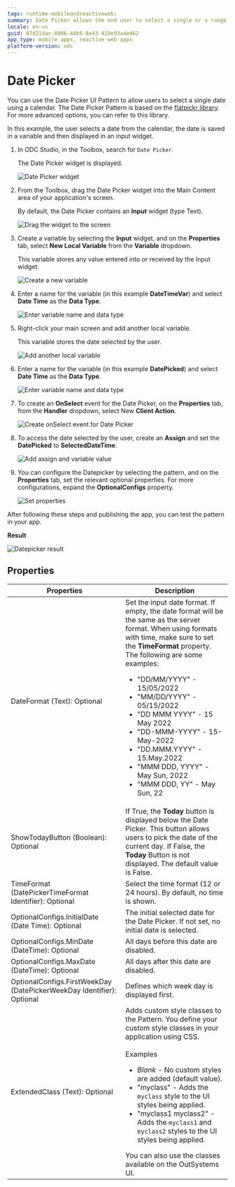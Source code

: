 ```yaml
---
tags: runtime-mobileandreactiveweb;  
summary: Date Picker allows the end user to select a single or a range of dates using a calendar.
locale: en-us
guid: 87d21dac-8006-44b5-8e43-919e93a4e462
app_type: mobile apps, reactive web apps
platform-version: odc
---
```


# Date Picker

You can use the Date Picker UI Pattern to allow users to select a single date using a calendar. The Date Picker Pattern is based on the [flatpickr library](https://flatpickr.js.org/). For more advanced options, you can refer to this library.

In this example, the user selects a date from the calendar, the date is saved in a variable and then displayed in an input widget.

1. In ODC Studio, in the Toolbox, search for `Date Picker`.

    The Date Picker widget is displayed.

    ![Date Picker widget](<images/datepicker-widget-ss.png>)

1. From the Toolbox, drag the Date Picker widget into the Main Content area of your application's screen.

    By default, the Date Picker contains an **Input** widget (type Text).

    ![Drag the widget to the screen](<images/datepicker-drag-ss.png>)

1. Create a variable by selecting the **Input** widget, and on the **Properties** tab, select **New Local Variable** from the **Variable** dropdown.

    This variable stores any value entered into or received by the Input widget.

    ![Create a new variable](<images/datepicker-var-ss.png>)

1. Enter a name for the variable (in this example **DateTimeVar**) and select **Date Time** as the **Data Type**.

    ![Enter variable name and data type](<images/datepicker-varname-ss.png>)

1. Right-click your main screen and add another local variable.

    This variable stores the date selected by the user.

    ![Add another local variable](<images/datepicker-localvar-ss.png>)

1. Enter a name for the variable (in this example **DatePicked**) and select **Date Time** as the **Data Type**.

    ![Enter variable name and data type](<images/datepicker-locvarname-ss.png>)

1. To create an **OnSelect** event for the Date Picker, on the **Properties** tab, from the **Handler** dropdown, select New **Client Action**.

    ![Create onSelect event for Date Picker](<images/datepicker-clientaction-ss.png>)

1. To access the date selected by the user, create an **Assign** and set the **DatePicked** to **SelectedDateTime**.

    ![Add assign and variable value](<images/datepicker-assign-ss.png>)
    

1. You can configure the Datepicker by selecting the pattern, and on the **Properties** tab, set the relevant optional properties. For more configurations, expand the **OptionalConfigs** property.

    ![Set properties](<images/datepicker-properties-ss.png>)

After following these steps and publishing the app, you can test the pattern in your app.

**Result**

![Datepicker result](<images/datepicker-result.png>)

## Properties

| Properties                                                            | Description                                                                                                                                                                                                                                                                                                                                                                                                                                                                                                                                                                                                                           |
|-----------------------------------------------------------------------|---------------------------------------------------------------------------------------------------------------------------------------------------------------------------------------------------------------------------------------------------------------------------------------------------------------------------------------------------------------------------------------------------------------------------------------------------------------------------------------------------------------------------------------------------------------------------------------------------------------------------------------|
| DateFormat (Text): Optional                                           | Set the input date format. If empty, the date format will be the same as the server format. When using formats with time, make sure to set the **TimeFormat** property. The following are some examples:<ul><li>"DD/MM/YYYY" - 15/05/2022 </li> <li>"MM/DD/YYYY" - 05/15/2022</li><li>"DD MMM YYYY" - 15 May 2022</li><li>"DD-MMM-YYYY" - 15-May-2022</li><li>"DD.MMM.YYYY" - 15.May.2022</li><li>"MMM DDD, YYYY" - May Sun, 2022</li><li>"MMM DDD, YY" - May Sun, 22</li></ul>                                                                                                                                                       |
| ShowTodayButton (Boolean): Optional                                   | If True, the **Today** button is displayed below the Date Picker.  This button allows users to pick the date of the current day. If False, the **Today** Button is not displayed. The default value is False.                                                                                                                                                                                                                                                                                                                                                                                                                         |
| TimeFormat (DatePickerTimeFormat Identifier): Optional                | Select the time format (12 or 24 hours). By default, no time is shown.                                                                                                                                                                                                                                                                                                                                                                                                                                                                                                                                                                |
| OptionalConfigs.InitialDate (Date Time): Optional                     | The initial selected date for the Date Picker. If not set, no initial date is selected.                                                                                                                                                                                                                                                                                                                                                                                                                                                                                                                                               |
| OptionalConfigs.MinDate (DateTime): Optional                          | All days before this date are disabled.                                                                                                                                                                                                                                                                                                                                                                                                                                                                                                                                                                                               |
| OptionalConfigs.MaxDate (DateTime): Optional                          | All days after this date are disabled.                                                                                                                                                                                                                                                                                                                                                                                                                                                                                                                                                                                                |
| OptionalConfigs.FirstWeekDay (DatePickerWeekDay Identifier): Optional | Defines which week day is displayed first.                                                                                                                                                                                                                                                                                                                                                                                                                                                                                                                                                                                            |
| ExtendedClass (Text): Optional                                        | Adds custom style classes to the Pattern. You define your custom style classes in your application using CSS. <br/><br/>Examples <ul><li>_Blank_ - No custom styles are added (default value).</li><li>"myclass" - Adds the ``myclass`` style to the UI styles being applied.</li><li>"myclass1 myclass2" - Adds the ``myclass1`` and ``myclass2`` styles to the UI styles being applied.</li></ul>You can also use the classes available on the OutSystems UI. |
